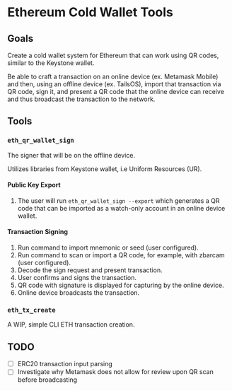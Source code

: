 # Ethereum Cold Wallet Tools

## Goals
Create a cold wallet system for Ethereum that can work using QR codes, similar
to the Keystone wallet.

Be able to craft a transaction on an online device (ex. Metamask Mobile) and
then, using an offline device (ex. TailsOS), import that transaction via QR
code, sign it, and present a QR code that the online device can receive and thus
broadcast the transaction to the network.

## Tools

### `eth_qr_wallet_sign`

The signer that will be on the offline device.

Utilizes libraries from Keystone wallet, i.e Uniform Resources (UR).

#### Public Key Export
1. The user will run `eth_qr_wallet_sign --export` which generates a QR code
   that can be imported as a watch-only account in an online device wallet.

#### Transaction Signing
1. Run command to import mnemonic or seed (user configured).
2. Run command to scan or import a QR code, for example, with zbarcam (user
   configured).
3. Decode the sign request and present transaction.
4. User confirms and signs the transaction.
5. QR code with signature is displayed for capturing by the online device.
6. Online device broadcasts the transaction.

### `eth_tx_create`

A WIP, simple CLI ETH transaction creation.


## TODO
  * [ ] ERC20 transaction input parsing
  * [ ] Investigate why Metamask does not allow for review upon QR scan before
        broadcasting
